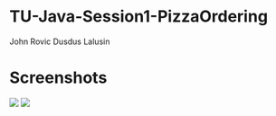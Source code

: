 # TU-Java-Session1-PizzaOrdering

John Rovic Dusdus Lalusin

# Screenshots

<img src="https://github.com/leadsoftengrlalusin/TU-Java-Session1-PizzaOrdering/blob/main/readme/Screenshot%202025-07-08%20at%204.36.18%E2%80%AFPM.png">
<img src="https://github.com/leadsoftengrlalusin/TU-Java-Session1-PizzaOrdering/blob/main/readme/Screenshot%202025-07-08%20at%204.37.54%E2%80%AFPM.png">
